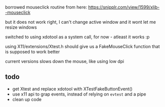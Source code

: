 borrowed mouseclick routine from here:
https://snipplr.com/view/1599/xlib--mouseclick

but it does not work right, I can't change active window and it wont let me resize windows

switched to using xdotool as a system call, for now - atleast it works :p 

using X11/extensions/Xtest.h should give us a FakeMouseClick function that is supposed to work better

current versions slows down the mouse, like using low dpi


## todo 

- get Xtest and replace xdotool with XTestFakeButtonEvent()
- use x11 api to grap events, instead of relying on `evtest` and a pipe
- clean up code
